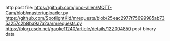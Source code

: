 

http post file:
    https://github.com/jono-allen/MQTT-Cam/blob/master/uploader.py
    https://github.com/SpotlightKid/mrequests/blob/25eac2977f75699985ab735a257c2b8ba9a7a2aa/mrequests.py
    https://blog.csdn.net/gaoke11240/article/details/122004850
        post binary data